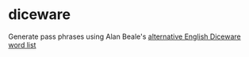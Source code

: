 # diceware
Generate pass phrases using Alan Beale's [alternative English Diceware word list](http://world.std.com/~reinhold/beale.wordlist.asc)
